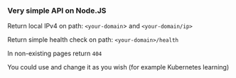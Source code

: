 ### Very simple API on Node.JS

Return local IPv4 on path: `<your-domain`> and `<your-domain/ip>`

Return simple health check on path: `<your-domain>/health`

In non-existing pages return `404`

You could use and change it as you wish (for example Kubernetes learning)

